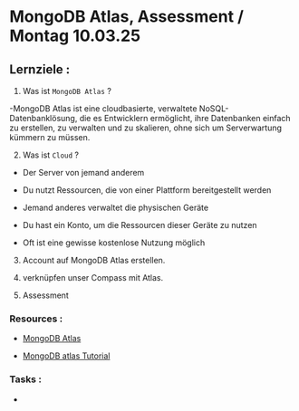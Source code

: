# MongoDB Atlas, Assessment / Montag 10.03.25

## Lernziele :

1. Was ist `MongoDB Atlas` ?

-MongoDB Atlas ist eine cloudbasierte, verwaltete NoSQL-Datenbanklösung, die es Entwicklern ermöglicht, ihre Datenbanken einfach zu erstellen, zu verwalten und zu skalieren, ohne sich um Serverwartung kümmern zu müssen.

2. Was ist `Cloud` ?

- Der Server von jemand anderem

- Du nutzt Ressourcen, die von einer Plattform bereitgestellt werden

- Jemand anderes verwaltet die physischen Geräte

- Du hast ein Konto, um die Ressourcen dieser Geräte zu nutzen

- Oft ist eine gewisse kostenlose Nutzung möglich

3. Account auf MongoDB Atlas erstellen.

4. verknüpfen unser Compass mit Atlas.

5. Assessment

### Resources :

- [MongoDB Atlas](https://www.mongodb.com/cloud/atlas/register)

- [MongoDB atlas Tutorial](https://www.youtube.com/watch?v=DjlXcwUQTMY)

### Tasks :

- []()

